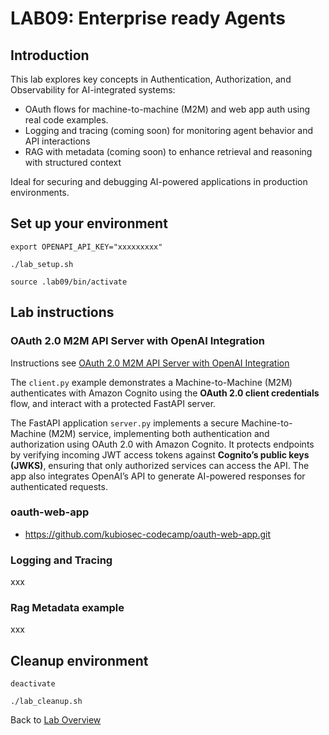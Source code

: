 # LAB09: Enterprise ready Agents
## Introduction
This lab explores key concepts in Authentication, Authorization, and Observability for AI-integrated systems:
- OAuth flows for machine-to-machine (M2M) and web app auth using real code examples.
- Logging and tracing (coming soon) for monitoring agent behavior and API interactions
- RAG with metadata (coming soon) to enhance retrieval and reasoning with structured context

Ideal for securing and debugging AI-powered applications in production environments.
## Set up your environment
```
export OPENAPI_API_KEY="xxxxxxxxx"
```
```
./lab_setup.sh
```
```
source .lab09/bin/activate
```
## Lab instructions
### OAuth 2.0 M2M API Server with OpenAI Integration
Instructions see [OAuth 2.0 M2M API Server with OpenAI Integration](https://github.com/kubiosec-ai/openai-oauth-demo/)<br>

The `client.py` example demonstrates a Machine-to-Machine (M2M) authenticates with Amazon Cognito using the **OAuth 2.0 client credentials** flow, and interact with a protected FastAPI server. 

The FastAPI application `server.py` implements a secure Machine-to-Machine (M2M) service, implementing both authentication and authorization using OAuth 2.0 with Amazon Cognito. It protects endpoints by verifying incoming JWT access tokens against **Cognito’s public keys (JWKS)**, ensuring that only authorized services can access the API. The app also integrates OpenAI’s API to generate AI-powered responses for authenticated requests. 


### oauth-web-app
- https://github.com/kubiosec-codecamp/oauth-web-app.git

### Logging and Tracing
xxx


### Rag Metadata example
xxx

## Cleanup environment
```
deactivate
```
```
./lab_cleanup.sh
```
Back to [Lab Overview](https://github.com/kubiosec-agentic/agentic-labs/blob/master/README.md#-lab-overview)
